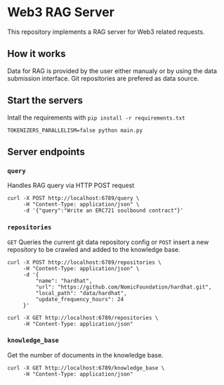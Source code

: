 # Web3 RAG Server
This repository implements a RAG server for Web3 related requests.

## How it works
Data for RAG is provided by the user either manualy or by using the data submission interface. Git repositories are prefered as data source. 

## Start the servers
Intall the requirements with `pip install -r requirements.txt`
```
TOKENIZERS_PARALLELISM=false python main.py
```

## Server endpoints

### `query`
Handles RAG query via HTTP POST request

```
curl -X POST http://localhost:6789/query \
     -H "Content-Type: application/json" \
     -d '{"query":"Write an ERC721 soulbound contract"}'
```

### `repositories`
`GET` Queries the current git data repository config or `POST` insert a new repository to be crawled and added to the knowledge base.

```
curl -X POST http://localhost:6789/repositories \
     -H "Content-Type: application/json" \
     -d '{
         "name": "hardhat",
         "url": "https://github.com/NomicFoundation/hardhat.git",
         "local_path": "data/hardhat",
         "update_frequency_hours": 24
     }'
```

```
curl -X GET http://localhost:6789/repositories \
     -H "Content-Type: application/json"
```


### `knowledge_base`
Get the number of documents in the knowledge base. 
```
curl -X GET http://localhost:6789/knowledge_base \
     -H "Content-Type: application/json" 
```
